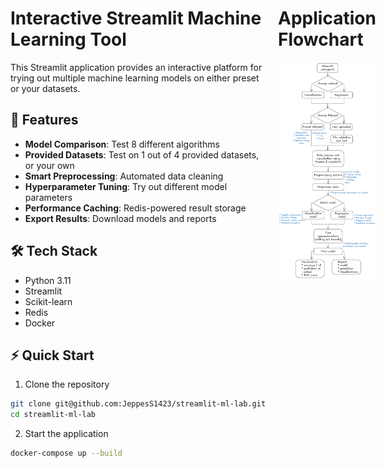 <div style="display: flex; align-items: flex-start;">

<div style="flex: 1; margin-right: 20px;">

# Interactive Streamlit Machine Learning Tool

This Streamlit application provides an interactive platform for trying out multiple machine learning models on either preset or your datasets.

## 🚀 Features
- **Model Comparison**: Test 8 different algorithms
- **Provided Datasets**: Test on 1 out of 4 provided datasets, or your own
- **Smart Preprocessing**: Automated data cleaning
- **Hyperparameter Tuning**: Try out different model parameters
- **Performance Caching**: Redis-powered result storage
- **Export Results**: Download models and reports

## 🛠️ Tech Stack
- Python 3.11
- Streamlit
- Scikit-learn
- Redis
- Docker

## ⚡ Quick Start
1. Clone the repository
```bash
git clone git@github.com:JeppesS1423/streamlit-ml-lab.git
cd streamlit-ml-lab
```

2. Start the application
```bash
docker-compose up --build
```

</div>

<div style="flex: 1;">

# Application Flowchart

![Project Flowchart](docs/streamlit_ml_flowchart.png)

</div>

</div>

